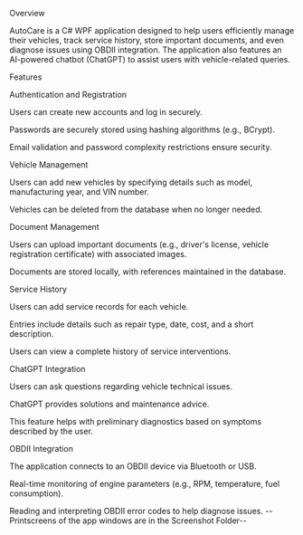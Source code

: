 Overview

AutoCare is a C# WPF application designed to help users efficiently manage their vehicles, track service history, store important documents, and even diagnose issues using OBDII integration. The application also features an AI-powered chatbot (ChatGPT) to assist users with vehicle-related queries.

Features

Authentication and Registration

Users can create new accounts and log in securely.

Passwords are securely stored using hashing algorithms (e.g., BCrypt).

Email validation and password complexity restrictions ensure security.

Vehicle Management

Users can add new vehicles by specifying details such as model, manufacturing year, and VIN number.

Vehicles can be deleted from the database when no longer needed.

Document Management

Users can upload important documents (e.g., driver's license, vehicle registration certificate) with associated images.

Documents are stored locally, with references maintained in the database.

Service History

Users can add service records for each vehicle.

Entries include details such as repair type, date, cost, and a short description.

Users can view a complete history of service interventions.

ChatGPT Integration

Users can ask questions regarding vehicle technical issues.

ChatGPT provides solutions and maintenance advice.

This feature helps with preliminary diagnostics based on symptoms described by the user.

OBDII Integration

The application connects to an OBDII device via Bluetooth or USB.

Real-time monitoring of engine parameters (e.g., RPM, temperature, fuel consumption).

Reading and interpreting OBDII error codes to help diagnose issues.
--Printscreens of the app windows are in the Screenshot Folder--
